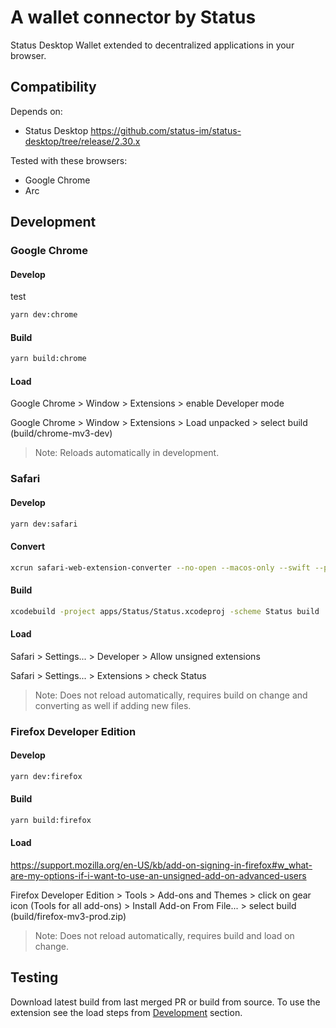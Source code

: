 # A wallet connector by Status

Status Desktop Wallet extended to decentralized applications in your browser.

## Compatibility

Depends on:

- Status Desktop https://github.com/status-im/status-desktop/tree/release/2.30.x

Tested with these browsers:

- Google Chrome
- Arc

## Development

### Google Chrome

#### Develop
test
```bash
yarn dev:chrome
```

#### Build

```bash
yarn build:chrome
```

#### Load

Google Chrome > Window > Extensions > enable Developer mode

Google Chrome > Window > Extensions > Load unpacked > select build (build/chrome-mv3-dev)

> Note: Reloads automatically in development.

### Safari

#### Develop

```bash
yarn dev:safari
```

#### Convert

```bash
xcrun safari-web-extension-converter --no-open --macos-only --swift --project-location ./apps --app-name Status --bundle-identifier im.Status.Status ./build/safari-mv3-dev/
```

#### Build

```bash
xcodebuild -project apps/Status/Status.xcodeproj -scheme Status build
```

#### Load

Safari > Settings... > Developer > Allow unsigned extensions

Safari > Settings... > Extensions > check Status

> Note: Does not reload automatically, requires build on change and converting as well if adding new files.

### Firefox Developer Edition

#### Develop

```bash
yarn dev:firefox
```

#### Build

```bash
yarn build:firefox
```

#### Load

https://support.mozilla.org/en-US/kb/add-on-signing-in-firefox#w_what-are-my-options-if-i-want-to-use-an-unsigned-add-on-advanced-users

Firefox Developer Edition > Tools > Add-ons and Themes > click on gear icon (Tools for all add-ons) > Install Add-on From File... > select build (build/firefox-mv3-prod.zip)

> Note: Does not reload automatically, requires build and load on change.

## Testing

Download latest build from last merged PR or build from source. To use the extension see the load steps from [Development](#development) section.
